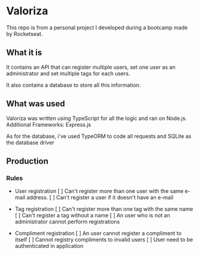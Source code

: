 # Valoriza
This repo is from a personal project I developed during a bootcamp made by Rocketseat.

## What it is

It contains an API that can register multiple users, set one user as an administrator and set multiple tags for each users.

It also contains a database to store all this information.

## What was used
Valoriza was written using TypeScript for all the logic and ran on Node.js. Additional Frameworks: Express.js

As for the database, i've used TypeORM to code all requests and SQLite as the database driver

## Production

### Rules
- User registration
    [ ] Can't register more than one user with the same e-mail address.
    [ ] Can't register a user if it doesn't have an e-mail

- Tag registration
    [ ] Can't register more than one tag with the same name
    [ ] Can't register a tag without a name
    [ ] An user who is not an administrator cannot perform registrations

- Compliment registration
    [ ] An user cannot register a compliment to itself
    [ ] Cannot registry compliments to invalid users
    [ ] User need to be authenticated in application